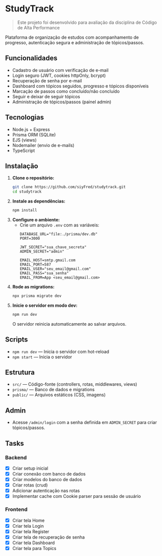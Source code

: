 # StudyTrack

> Este projeto foi desenvolvido para avaliação da disciplina de Código de Alta Performance

Plataforma de organização de estudos com acompanhamento de progresso, autenticação segura e administração de tópicos/passos.

## Funcionalidades

- Cadastro de usuário com verificação de e-mail
- Login seguro (JWT, cookies httpOnly, bcrypt)
- Recuperação de senha por e-mail
- Dashboard com tópicos seguidos, progresso e tópicos disponíveis
- Marcação de passos como concluído/não concluído
- Seguir e deixar de seguir tópicos
- Administração de tópicos/passos (painel admin)

## Tecnologias

- Node.js + Express
- Prisma ORM (SQLite)
- EJS (views)
- Nodemailer (envio de e-mails)
- TypeScript

## Instalação

1. **Clone o repositório:**
   ```bash
   git clone https://github.com/siyFred/studytrack.git
   cd studytrack
   ```
2. **Instale as dependências:**
   ```bash
   npm install
   ```
3. **Configure o ambiente:**
   - Crie um arquivo `.env` com as variáveis:
     ```env
     DATABASE_URL="file:./prisma/dev.db"
     PORT=3000

     JWT_SECRET="sua_chave_secreta"
     ADMIN_SECRET="admin"

     EMAIL_HOST=smtp.gmail.com
     EMAIL_PORT=587
     EMAIL_USER="seu_email@gmail.com"
     EMAIL_PASS="sua_senha"
     EMAIL_FROM=App <seu_email@gmail.com>
     ```
4. **Rode as migrations:**
   ```bash
   npx prisma migrate dev
   ```
5. **Inicie o servidor em modo dev:**
   ```bash
   npm run dev
   ```
   O servidor reinicia automaticamente ao salvar arquivos.

## Scripts

- `npm run dev` — Inicia o servidor com hot-reload
- `npm start` — Inicia o servidor

## Estrutura

- `src/` — Código-fonte (controllers, rotas, middlewares, views)
- `prisma/` — Banco de dados e migrations
- `public/` — Arquivos estáticos (CSS, imagens)

## Admin

- Acesse `/admin/login` com a senha definida em `ADMIN_SECRET` para criar tópicos/passos.

## Tasks

### Backend

- [x] Criar setup inicial
- [x] Criar conexão com banco de dados
- [x] Criar modelos do banco de dados
- [x] Criar rotas (crud)
- [x] Adicionar autenticação nas rotas
- [x] Implementar cache com Cookie parser para sessão de usuário

### Frontend
- [x] Criar tela Home
- [x] Criar tela Login
- [x] Criar tela Register
- [x] Criar tela de recuperação de senha
- [x] Criar tela Dashboard
- [x] Criar tela para Topics

